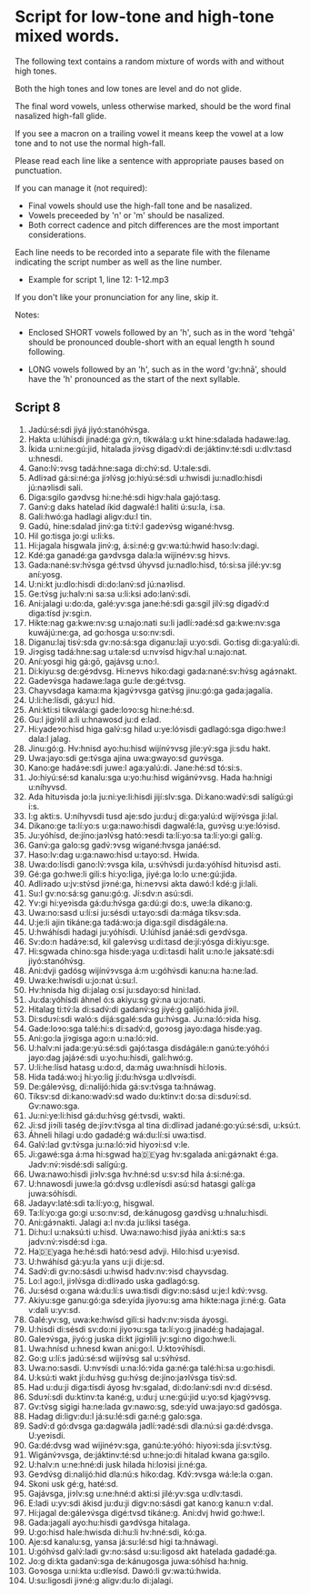 # Script for low-tone and high-tone mixed words.

The following text contains a random mixture of words with and without high tones.

Both the high tones and low tones are level and do not glide.

The final word vowels, unless otherwise marked, should be the word final nasalized high-fall glide.

If you see a macron on a trailing vowel it means keep the vowel at a low tone and to not use
the normal high-fall.

Please read each line like a sentence with appropriate pauses based on punctuation.

If you can manage it (not required):

* Final vowels should use the high-fall tone and be nasalized.
* Vowels preceeded by 'n' or 'm' should be nasalized.
* Both correct cadence and pitch differences are the most important considerations.

Each line needs to be recorded into a separate file with the filename indicating the
script number as well as the line number.

* Example for script 1, line 12: 1-12.mp3

If you don't like your pronunciation for any line, skip it.

Notes:

* Enclosed SHORT vowels followed by an 'h', such as in the word 'tehgā' should be
pronounced double-short with an equal length h sound following.

* LONG vowels followed by an 'h', such as in the word 'gv:hnā', should have the 'h'
pronounced as the start of the next syllable.


## Script 8

1.  Jadú:sé:sdi jiyá jiyó:stanóhv́sga.
2.  Hakta u:lúhísdi jinadé:ga gv́:n, tikwála:g u:kt hine:sdalada hadawe:lag.
3.  Íkida u:ni:ne:gú:jid, hitalada jiɂv́sg digadv́:di de:jáktinv:té:sdi u:dlv:tasd u:hnesdi.
4.  Gano:lv́:ɂvsg tadá:hne:saga di:chv́:sd. U:tale:sdi.
5.  Adliɂad gá:si:né:ga jiɂlv́sg jo:hiyú:sé:sdi u:hwisdi ju:nadlo:hisdi jú:naɂlisdi sali.
6.  Diga:sgilo gaɂdvsg hi:ne:hé:sdi higv:hala gajó:tasg.
7.  Ganv́:g daks hatelad íkid dagwalé:l haliti ú:su:la, i:sa.
8.  Gali:hwó:ga hadlagi aligv:du:l tin.
9.  Gadú, hine:sdalad jinv́:ga ti:tv́:l gadeɂv́sg wigané:hvsg.
10.  Hil go:tisga jo:gi u:li:ks.
11.  Hi:jagala hisgwala jinv́:g, á:si:né:g gv:wa:tú:hwid haso:lv:dagi.
12.  Kdé:ga ganadé:ga gaɂdvsga dala:la wijinéɂv:sg hiɂvs.
13.  Gada:nané:sv:hv́sga gé:tvsd úhyvsd ju:nadlo:hisd, tó:si:sa jilé:yv:sg aní:yosg.
14.  U:ni:kt ju:dlo:hisdi di:do:lanv́:sd jú:naɂlisd.
15.  Ge:tv́sg ju:halv:ni sa:sa u:li:ksi ado:lanv́:sdi.
16.  Ani:jalagi u:do:da, galé:yv:sga jane:hé:sdi ga:sgil jilv́:sg digadv́:d diga:tísd jv:sgi:n.
17.  Hikte:nag ga:kwe:nv:sg u:najo:nati su:li jadlí:ɂadé:sd ga:kwe:nv:sga kuwájú:ne:ga, ad go:hosga u:so:nv:sdi.
18.  Diganu:laj tisv́:sda gv:no:sá:sga diganu:laji u:yo:sdi. Go:tisg di:ga:yalú:di.
19.  Jiɂgisg tadá:hne:sag u:tale:sd u:nvɂísd higv:hal u:najo:nat.
20.  Aní:yosgi hig gá:gō, gajávsg u:no:l.
21.  Di:kiyu:sg de:géɂdvsg. Hi:neɂvs hiko:dagi gada:nané:sv:hv́sg agáɂnakt.
22.  Gadeɂv́sga hadawe:laga gu:le de:gé:tvsg.
23.  Chayvsdaga kama:ma kjagv́ɂvsga gatv́sg jinu:gó:ga gada:jagalía.
24.  U:li:he:lísdi, gá:yu:l hid.
25.  Ani:kti:si tikwála:gi gade:loɂo:sg hi:ne:hé:sd.
26.  Gu:l jigiɂlil a:li u:hnawosd ju:d e:lad.
27.  Hi:yadeɂo:hisd higa galv́:sg hilad u:ye:lóɂisdi gadlagó:sga digo:hwe:l dala:l jalag.
28.  Jinu:gó:g. Hv:hnisd ayo:hu:hisd wijínv́ɂvsg jile:yv́:sga ji:sdu hakt.
29.  Uwa:jayo:sdi ge:tv́sga ajina uwa:gwayo:sd guɂv́sga.
30.  Kano:ge hadáɂe:sdi juwe:l aga:yalú:di. Jane:hé:sd tó:si:s.
31.  Jo:hiyú:sé:sd kanalu:sga u:yo:hu:hisd wigánv́ɂvsg. Hada ha:hnigi u:níhyvsd.
32.  Ada hituɂisda jo:la ju:ni:ye:li:hisdi jijí:slv:sga. Di:kano:wadv́:sdi salígú:gi i:s.
33.  I:g akti:s. U:níhyvsdi tusd aje:sdo ju:du:j di:ga:yalú:d wijíɂv́sga ji:lal.
34.  Dikano:ge ta:lí:yo:s u:ga:nawo:hisdi dagwalé:la, guɂv́sg u:ye:lóɂisd.
35.  Ju:yóhísd, de:jíno:jaɂlv́sg ható:ɂesdi ta:lí:yo:sa ta:lí:yo:gi galí:g.
36.  Ganv́:ga galo:sg gadv́:ɂvsg wigané:hvsga janáé:sd.
37.  Haso:lv:dag u:ga:nawo:hisd u:tayo:sd. Hwida.
38.  Uwa:do:lísdi gano:lv́:ɂvsga kila, u:sv́hv́sdi ju:da:yóhísd hituɂisd asti.
39.  Gé:ga go:hwe:li gili:s hi:yo:liga, jiyé:ga lo:lo u:ne:gú:jida.
40.  Adliɂado u:jv:stv́sd jiɂné:ga, hi:neɂvsi akta dawó:l kdé:g ji:lali.
41.  Su:l gv:no:sá:sg ganu:gó:g. Jí:sdv:n asú:sdi.
42.  Yv:gi hi:yeɂisda gá:du:hv́sga ga:dú:gi do:s, uwe:la dikano:g.
43.  Uwa:no:sasd u:lí:si ju:sésdi u:tayo:sdi da:mága tíksv:sda.
44.  U:je:li ajin tikáne:ga tadá:wo:ja diga:sgil disdágále:na.
45.  U:hwáhísdi hadagi ju:yóhísdi. U:lúhísd janáé:sdi geɂdv́sga.
46.  Sv:do:n hadáɂe:sd, kil galeɂv́sg u:di:tasd de:jí:yósga di:kiyu:sge.
47.  Hi:sgwada chino:sga hisde:yaga u:di:tasdi halit u:no:le jaksaté:sdi jiyó:stanóhv́sg.
48.  Ani:dvji gadósg wijínv́ɂvsga á:m u:góhv́sdi kanu:na ha:ne:lad.
49.  Uwa:ke:hwísdi u:jo:nat ú:su:l.
50.  Hv:hnisda hig di:jalag o:sí ju:sdayo:sd hini:lad.
51.  Ju:da:yóhísdi áhnel ó:s akiyu:sg gv́:na u:jo:nati.
52.  Hitalag ti:tv́:la di:sadv́:di gadanv́:sg jiyé:g galijó:hida jiɂíl.
53.  Di:sduɂí:sdi waló:s dijá:sgalé:sda gu:hv́sga. Ju:na:ló:ɂida hisg.
54.  Gade:loɂo:sga talé:hi:s di:sadv́:d, goɂosg jayo:daga hisde:yag.
55.  Ani:go:la jiɂgisga ago:n u:na:ló:ɂid.
56.  U:halv:ni jada:ge:yú:sé:sdi gajó:tasga disdágále:n ganú:te:yóhó:i jayo:dag jajáɂé:sdi u:yo:hu:hisdi, gali:hwó:g.
57.  U:li:he:lísd hatasg u:do:d, da:mág uwa:hnísdi hi:loɂis.
58.  Hida tadá:wo:j hi:yo:lig jí:du:hv́sga u:dlvɂísdi.
59.  De:gáleɂv́sg, di:nalijó:hida gá:sv:tv́sga ta:hnáwag.
60.  Tíksv:sd di:kano:wadv́:sd wado du:ktinv:t do:sa di:sduɂí:sd. Gv:nawo:sga.
61.  Ju:ni:ye:li:hisd gá:du:hv́sg gé:tvsdi, wakti.
62.  Ji:sd jiɂíli taség de:jíɂv:tv́sga al tina di:dliɂad jadané:go:yú:sé:sdi, u:ksú:t.
63.  Áhneli hilagi u:do gadadé:g wá:du:lí:si uwa:tisd.
64.  Galv́:lad gv:tv́sga ju:na:ló:ɂid hiyoɂi:sd v:le.
65.  Ji:gawé:sga á:ma hi:sgwad ha:de:yag hv:sgalada ani:gáɂnakt é:ga. Jadv:nv́:ɂisdé:sdi salígú:g.
66.  Uwa:nawo:hisdi jiɂlv:sga hv:hné:sd u:sv:sd hila á:si:né:ga.
67.  U:hnawosdi juwe:la gó:dvsg u:dleɂísdi asú:sd hatasgi galí:ga juwa:sóhísdi.
68.  Jadayv:laté:sdi ta:lí:yo:g, hisgwal.
69.  Ta:lí:yo:ga go:gi u:so:nv:sd, de:kánugosg gaɂdv́sg u:hnalu:hisdi.
70.  Ani:gáɂnakti. Jalagi a:l nv:da ju:liksi taséga.
71.  Di:hu:l u:naksú:ti u:hisd. Uwa:nawo:hisd jiyáa ani:kti:s sa:s jadv:nv́:ɂisdé:sd i:ga.
72.  Ha:de:yaga he:hé:sdi ható:ɂesd advji. Hilo:hisd u:yeɂisd.
73.  U:hwáhísd gá:yu:la yans u:ji di:je:sd.
74.  Sadv́:di gv:no:sásdi u:hwisd hadv:nv:ɂisd chayvsdag.
75.  Lo:l ago:l, jiɂlv́sga di:dliɂado uska gadlagó:sg.
76.  Ju:sésd o:gana wá:du:lí:s uwa:tisdi digv:no:sásd u:je:l kdv́:ɂvsg.
77.  Akiyu:sge ganu:gó:ga sde:yída jiyoɂu:sg ama hikte:naga ji:né:g. Gata v:dali u:yv:sd.
78.  Galé:yv:sg, uwa:ke:hwísd gili:si hadv:nv:ɂisda áyosgi.
79.  U:hisdi di:sésdi sv:do:ni jiyoɂu:sga ta:lí:yo:g jinadé:g hadajagal.
80.  Galeɂv́sga, jiyó:g juska di:kt jigiɂlili jv:sgi:no digo:hwe:li.
81.  Uwa:hnísd u:hnesd kwan ani:go:l. U:ktoɂv́hísdi.
82.  Go:g u:lí:s jadú:sé:sd wijíɂv́sg sal u:sv́hv́sd.
83.  Uwa:no:sasdi. U:nvɂísdi u:na:ló:ɂida ga:né:ga talé:hi:sa u:go:hisdi.
84.  U:ksú:ti wakt jí:du:hv́sg gu:hv́sg de:jíno:jaɂlv́sga tisv́:sd.
85.  Had u:du:ji diga:tísdi áyosg hv:sgalad, di:do:lanv́:sdi nv:d di:sésd.
86.  Sduɂí:sdi du:ktinv:ta kané:g, u:du:j u:ne:gú:jid u:yo:sd kjagv́ɂvsg.
87.  Gv:tv́sg sigigi ha:ne:lada gv:nawo:sg, sde:yíd uwa:jayo:sd gadósga.
88.  Hadag di:ligv:du:l já:su:lé:sdi ga:né:g galo:sga.
89.  Sadv́:d gó:dvsga ga:dagwála jadlí:ɂadé:sdi dla:nú:si ga:dé:dvsga. U:yeɂisdi.
90.  Ga:dé:dvsg wad wijinéɂv:sga, ganú:te:yóhó: hiyoɂi:sda jí:sv:tv́sg.
91.  Wigánv́ɂvsga, de:jáktinv:té:sd u:hne:jo:di hitalad kwana ga:sgilo.
92.  U:halv:n u:ne:hné:di jusk hilada hi:loɂisi ji:né:ga.
93.  Geɂdv́sg di:nalijó:hid dla:nú:s hiko:dag. Kdv́:ɂvsga wá:le:la o:gan.
94.  Skoni usk gé:g, haté:sd.
95.  Gajávsga, jiɂlv:sg u:ne:hné:d akti:si jilé:yv:sga u:dlv:tasdi.
96.  E:ladi u:yv:sdi ákisd ju:du:ji digv:no:sásdi gat kano:g kanu:n v:dal.
97.  Hi:jagal de:gáleɂv́sga digé:tvsd tikáne:g. Ani:dvj hwid go:hwe:l.
98.  Gada:jagalí ayo:hu:hisdi gaɂdv́sga hitalaga.
99.  U:go:hisd hale:hwisda di:hu:li hv:hné:sdi, kó:ga.
100.  Aje:sd kanalu:sg, yansa já:su:lé:sd higi ta:hnáwagi.
101.  U:góhv́sd galv́:ladi gv:no:sásd u:su:ligosd akt hatelada gadadé:ga.
102.  Jo:g di:kta gadanv́:sga de:kánugosga juwa:sóhísd ha:hnig.
103.  Goɂosga u:ni:kta u:dleɂísd. Dawó:li gv:wa:tú:hwida.
104.  U:su:ligosdi jiɂné:g aligv:du:lo di:jalagi.
